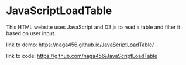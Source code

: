 # JavaScriptLoadTable

This HTML website uses JavaScript and D3.js to read a table and filter it based on user input.

link to demo:
https://naga456.github.io/JavaScriptLoadTable/

link to code:
https://github.com/naga456/JavaScriptLoadTable
